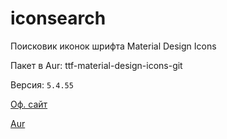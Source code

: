 # iconsearch

Поисковик иконок шрифта Material Design Icons

Пакет в Aur: ttf-material-design-icons-git

Версия: `5.4.55`

[Оф. сайт](https://materialdesignicons.com)

[Aur](https://aur.archlinux.org/packages/ttf-material-design-icons-git)
